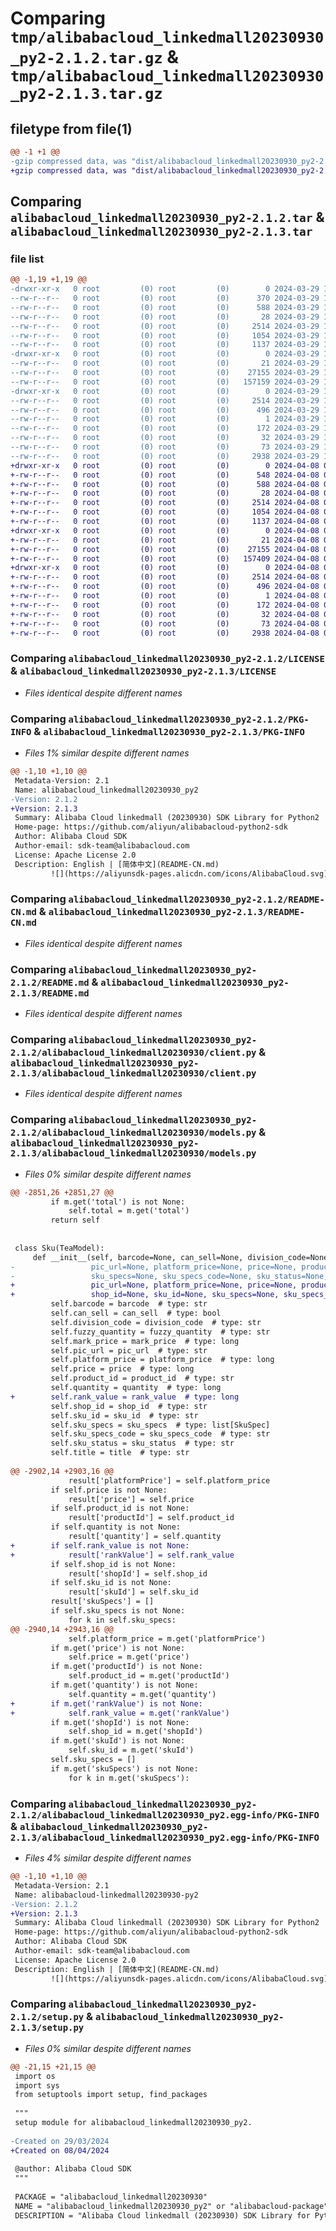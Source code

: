 # Comparing `tmp/alibabacloud_linkedmall20230930_py2-2.1.2.tar.gz` & `tmp/alibabacloud_linkedmall20230930_py2-2.1.3.tar.gz`

## filetype from file(1)

```diff
@@ -1 +1 @@
-gzip compressed data, was "dist/alibabacloud_linkedmall20230930_py2-2.1.2.tar", last modified: Fri Mar 29 17:27:46 2024, max compression
+gzip compressed data, was "dist/alibabacloud_linkedmall20230930_py2-2.1.3.tar", last modified: Mon Apr  8 04:23:49 2024, max compression
```

## Comparing `alibabacloud_linkedmall20230930_py2-2.1.2.tar` & `alibabacloud_linkedmall20230930_py2-2.1.3.tar`

### file list

```diff
@@ -1,19 +1,19 @@
-drwxr-xr-x   0 root         (0) root         (0)        0 2024-03-29 17:27:46.000000 alibabacloud_linkedmall20230930_py2-2.1.2/
--rw-r--r--   0 root         (0) root         (0)      370 2024-03-29 17:27:46.000000 alibabacloud_linkedmall20230930_py2-2.1.2/ChangeLog.md
--rw-r--r--   0 root         (0) root         (0)      588 2024-03-29 17:27:46.000000 alibabacloud_linkedmall20230930_py2-2.1.2/LICENSE
--rw-r--r--   0 root         (0) root         (0)       28 2024-03-29 17:27:46.000000 alibabacloud_linkedmall20230930_py2-2.1.2/MANIFEST.in
--rw-r--r--   0 root         (0) root         (0)     2514 2024-03-29 17:27:46.000000 alibabacloud_linkedmall20230930_py2-2.1.2/PKG-INFO
--rw-r--r--   0 root         (0) root         (0)     1054 2024-03-29 17:27:46.000000 alibabacloud_linkedmall20230930_py2-2.1.2/README-CN.md
--rw-r--r--   0 root         (0) root         (0)     1137 2024-03-29 17:27:46.000000 alibabacloud_linkedmall20230930_py2-2.1.2/README.md
-drwxr-xr-x   0 root         (0) root         (0)        0 2024-03-29 17:27:46.000000 alibabacloud_linkedmall20230930_py2-2.1.2/alibabacloud_linkedmall20230930/
--rw-r--r--   0 root         (0) root         (0)       21 2024-03-29 17:27:46.000000 alibabacloud_linkedmall20230930_py2-2.1.2/alibabacloud_linkedmall20230930/__init__.py
--rw-r--r--   0 root         (0) root         (0)    27155 2024-03-29 17:27:46.000000 alibabacloud_linkedmall20230930_py2-2.1.2/alibabacloud_linkedmall20230930/client.py
--rw-r--r--   0 root         (0) root         (0)   157159 2024-03-29 17:27:46.000000 alibabacloud_linkedmall20230930_py2-2.1.2/alibabacloud_linkedmall20230930/models.py
-drwxr-xr-x   0 root         (0) root         (0)        0 2024-03-29 17:27:46.000000 alibabacloud_linkedmall20230930_py2-2.1.2/alibabacloud_linkedmall20230930_py2.egg-info/
--rw-r--r--   0 root         (0) root         (0)     2514 2024-03-29 17:27:46.000000 alibabacloud_linkedmall20230930_py2-2.1.2/alibabacloud_linkedmall20230930_py2.egg-info/PKG-INFO
--rw-r--r--   0 root         (0) root         (0)      496 2024-03-29 17:27:46.000000 alibabacloud_linkedmall20230930_py2-2.1.2/alibabacloud_linkedmall20230930_py2.egg-info/SOURCES.txt
--rw-r--r--   0 root         (0) root         (0)        1 2024-03-29 17:27:46.000000 alibabacloud_linkedmall20230930_py2-2.1.2/alibabacloud_linkedmall20230930_py2.egg-info/dependency_links.txt
--rw-r--r--   0 root         (0) root         (0)      172 2024-03-29 17:27:46.000000 alibabacloud_linkedmall20230930_py2-2.1.2/alibabacloud_linkedmall20230930_py2.egg-info/requires.txt
--rw-r--r--   0 root         (0) root         (0)       32 2024-03-29 17:27:46.000000 alibabacloud_linkedmall20230930_py2-2.1.2/alibabacloud_linkedmall20230930_py2.egg-info/top_level.txt
--rw-r--r--   0 root         (0) root         (0)       73 2024-03-29 17:27:46.000000 alibabacloud_linkedmall20230930_py2-2.1.2/setup.cfg
--rw-r--r--   0 root         (0) root         (0)     2938 2024-03-29 17:27:46.000000 alibabacloud_linkedmall20230930_py2-2.1.2/setup.py
+drwxr-xr-x   0 root         (0) root         (0)        0 2024-04-08 04:23:49.000000 alibabacloud_linkedmall20230930_py2-2.1.3/
+-rw-r--r--   0 root         (0) root         (0)      548 2024-04-08 04:23:49.000000 alibabacloud_linkedmall20230930_py2-2.1.3/ChangeLog.md
+-rw-r--r--   0 root         (0) root         (0)      588 2024-04-08 04:23:49.000000 alibabacloud_linkedmall20230930_py2-2.1.3/LICENSE
+-rw-r--r--   0 root         (0) root         (0)       28 2024-04-08 04:23:49.000000 alibabacloud_linkedmall20230930_py2-2.1.3/MANIFEST.in
+-rw-r--r--   0 root         (0) root         (0)     2514 2024-04-08 04:23:49.000000 alibabacloud_linkedmall20230930_py2-2.1.3/PKG-INFO
+-rw-r--r--   0 root         (0) root         (0)     1054 2024-04-08 04:23:49.000000 alibabacloud_linkedmall20230930_py2-2.1.3/README-CN.md
+-rw-r--r--   0 root         (0) root         (0)     1137 2024-04-08 04:23:49.000000 alibabacloud_linkedmall20230930_py2-2.1.3/README.md
+drwxr-xr-x   0 root         (0) root         (0)        0 2024-04-08 04:23:49.000000 alibabacloud_linkedmall20230930_py2-2.1.3/alibabacloud_linkedmall20230930/
+-rw-r--r--   0 root         (0) root         (0)       21 2024-04-08 04:23:49.000000 alibabacloud_linkedmall20230930_py2-2.1.3/alibabacloud_linkedmall20230930/__init__.py
+-rw-r--r--   0 root         (0) root         (0)    27155 2024-04-08 04:23:49.000000 alibabacloud_linkedmall20230930_py2-2.1.3/alibabacloud_linkedmall20230930/client.py
+-rw-r--r--   0 root         (0) root         (0)   157409 2024-04-08 04:23:49.000000 alibabacloud_linkedmall20230930_py2-2.1.3/alibabacloud_linkedmall20230930/models.py
+drwxr-xr-x   0 root         (0) root         (0)        0 2024-04-08 04:23:49.000000 alibabacloud_linkedmall20230930_py2-2.1.3/alibabacloud_linkedmall20230930_py2.egg-info/
+-rw-r--r--   0 root         (0) root         (0)     2514 2024-04-08 04:23:49.000000 alibabacloud_linkedmall20230930_py2-2.1.3/alibabacloud_linkedmall20230930_py2.egg-info/PKG-INFO
+-rw-r--r--   0 root         (0) root         (0)      496 2024-04-08 04:23:49.000000 alibabacloud_linkedmall20230930_py2-2.1.3/alibabacloud_linkedmall20230930_py2.egg-info/SOURCES.txt
+-rw-r--r--   0 root         (0) root         (0)        1 2024-04-08 04:23:49.000000 alibabacloud_linkedmall20230930_py2-2.1.3/alibabacloud_linkedmall20230930_py2.egg-info/dependency_links.txt
+-rw-r--r--   0 root         (0) root         (0)      172 2024-04-08 04:23:49.000000 alibabacloud_linkedmall20230930_py2-2.1.3/alibabacloud_linkedmall20230930_py2.egg-info/requires.txt
+-rw-r--r--   0 root         (0) root         (0)       32 2024-04-08 04:23:49.000000 alibabacloud_linkedmall20230930_py2-2.1.3/alibabacloud_linkedmall20230930_py2.egg-info/top_level.txt
+-rw-r--r--   0 root         (0) root         (0)       73 2024-04-08 04:23:49.000000 alibabacloud_linkedmall20230930_py2-2.1.3/setup.cfg
+-rw-r--r--   0 root         (0) root         (0)     2938 2024-04-08 04:23:49.000000 alibabacloud_linkedmall20230930_py2-2.1.3/setup.py
```

### Comparing `alibabacloud_linkedmall20230930_py2-2.1.2/LICENSE` & `alibabacloud_linkedmall20230930_py2-2.1.3/LICENSE`

 * *Files identical despite different names*

### Comparing `alibabacloud_linkedmall20230930_py2-2.1.2/PKG-INFO` & `alibabacloud_linkedmall20230930_py2-2.1.3/PKG-INFO`

 * *Files 1% similar despite different names*

```diff
@@ -1,10 +1,10 @@
 Metadata-Version: 2.1
 Name: alibabacloud_linkedmall20230930_py2
-Version: 2.1.2
+Version: 2.1.3
 Summary: Alibaba Cloud linkedmall (20230930) SDK Library for Python2
 Home-page: https://github.com/aliyun/alibabacloud-python2-sdk
 Author: Alibaba Cloud SDK
 Author-email: sdk-team@alibabacloud.com
 License: Apache License 2.0
 Description: English | [简体中文](README-CN.md)
         ![](https://aliyunsdk-pages.alicdn.com/icons/AlibabaCloud.svg)
```

### Comparing `alibabacloud_linkedmall20230930_py2-2.1.2/README-CN.md` & `alibabacloud_linkedmall20230930_py2-2.1.3/README-CN.md`

 * *Files identical despite different names*

### Comparing `alibabacloud_linkedmall20230930_py2-2.1.2/README.md` & `alibabacloud_linkedmall20230930_py2-2.1.3/README.md`

 * *Files identical despite different names*

### Comparing `alibabacloud_linkedmall20230930_py2-2.1.2/alibabacloud_linkedmall20230930/client.py` & `alibabacloud_linkedmall20230930_py2-2.1.3/alibabacloud_linkedmall20230930/client.py`

 * *Files identical despite different names*

### Comparing `alibabacloud_linkedmall20230930_py2-2.1.2/alibabacloud_linkedmall20230930/models.py` & `alibabacloud_linkedmall20230930_py2-2.1.3/alibabacloud_linkedmall20230930/models.py`

 * *Files 0% similar despite different names*

```diff
@@ -2851,26 +2851,27 @@
         if m.get('total') is not None:
             self.total = m.get('total')
         return self
 
 
 class Sku(TeaModel):
     def __init__(self, barcode=None, can_sell=None, division_code=None, fuzzy_quantity=None, mark_price=None,
-                 pic_url=None, platform_price=None, price=None, product_id=None, quantity=None, shop_id=None, sku_id=None,
-                 sku_specs=None, sku_specs_code=None, sku_status=None, title=None):
+                 pic_url=None, platform_price=None, price=None, product_id=None, quantity=None, rank_value=None,
+                 shop_id=None, sku_id=None, sku_specs=None, sku_specs_code=None, sku_status=None, title=None):
         self.barcode = barcode  # type: str
         self.can_sell = can_sell  # type: bool
         self.division_code = division_code  # type: str
         self.fuzzy_quantity = fuzzy_quantity  # type: str
         self.mark_price = mark_price  # type: long
         self.pic_url = pic_url  # type: str
         self.platform_price = platform_price  # type: long
         self.price = price  # type: long
         self.product_id = product_id  # type: str
         self.quantity = quantity  # type: long
+        self.rank_value = rank_value  # type: long
         self.shop_id = shop_id  # type: str
         self.sku_id = sku_id  # type: str
         self.sku_specs = sku_specs  # type: list[SkuSpec]
         self.sku_specs_code = sku_specs_code  # type: str
         self.sku_status = sku_status  # type: str
         self.title = title  # type: str
 
@@ -2902,14 +2903,16 @@
             result['platformPrice'] = self.platform_price
         if self.price is not None:
             result['price'] = self.price
         if self.product_id is not None:
             result['productId'] = self.product_id
         if self.quantity is not None:
             result['quantity'] = self.quantity
+        if self.rank_value is not None:
+            result['rankValue'] = self.rank_value
         if self.shop_id is not None:
             result['shopId'] = self.shop_id
         if self.sku_id is not None:
             result['skuId'] = self.sku_id
         result['skuSpecs'] = []
         if self.sku_specs is not None:
             for k in self.sku_specs:
@@ -2940,14 +2943,16 @@
             self.platform_price = m.get('platformPrice')
         if m.get('price') is not None:
             self.price = m.get('price')
         if m.get('productId') is not None:
             self.product_id = m.get('productId')
         if m.get('quantity') is not None:
             self.quantity = m.get('quantity')
+        if m.get('rankValue') is not None:
+            self.rank_value = m.get('rankValue')
         if m.get('shopId') is not None:
             self.shop_id = m.get('shopId')
         if m.get('skuId') is not None:
             self.sku_id = m.get('skuId')
         self.sku_specs = []
         if m.get('skuSpecs') is not None:
             for k in m.get('skuSpecs'):
```

### Comparing `alibabacloud_linkedmall20230930_py2-2.1.2/alibabacloud_linkedmall20230930_py2.egg-info/PKG-INFO` & `alibabacloud_linkedmall20230930_py2-2.1.3/alibabacloud_linkedmall20230930_py2.egg-info/PKG-INFO`

 * *Files 4% similar despite different names*

```diff
@@ -1,10 +1,10 @@
 Metadata-Version: 2.1
 Name: alibabacloud-linkedmall20230930-py2
-Version: 2.1.2
+Version: 2.1.3
 Summary: Alibaba Cloud linkedmall (20230930) SDK Library for Python2
 Home-page: https://github.com/aliyun/alibabacloud-python2-sdk
 Author: Alibaba Cloud SDK
 Author-email: sdk-team@alibabacloud.com
 License: Apache License 2.0
 Description: English | [简体中文](README-CN.md)
         ![](https://aliyunsdk-pages.alicdn.com/icons/AlibabaCloud.svg)
```

### Comparing `alibabacloud_linkedmall20230930_py2-2.1.2/setup.py` & `alibabacloud_linkedmall20230930_py2-2.1.3/setup.py`

 * *Files 0% similar despite different names*

```diff
@@ -21,15 +21,15 @@
 import os
 import sys
 from setuptools import setup, find_packages
 
 """
 setup module for alibabacloud_linkedmall20230930_py2.
 
-Created on 29/03/2024
+Created on 08/04/2024
 
 @author: Alibaba Cloud SDK
 """
 
 PACKAGE = "alibabacloud_linkedmall20230930"
 NAME = "alibabacloud_linkedmall20230930_py2" or "alibabacloud-package"
 DESCRIPTION = "Alibaba Cloud linkedmall (20230930) SDK Library for Python2"
```

